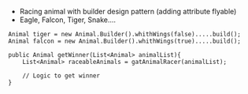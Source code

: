 - Racing animal with builder design pattern (adding attribute flyable)
- Eagle, Falcon, Tiger, Snake....

```
Animal tiger = new Animal.Builder().whithWings(false).....build();
Animal falcon = new Animal.Builder().whithWings(true).....build();
```

```
public Animal getWinner(List<Animal> animalList){
    List<Animal> raceableAnimals = gatAnimalRacer(animalList);
    
    // Logic to get winner
}
```
